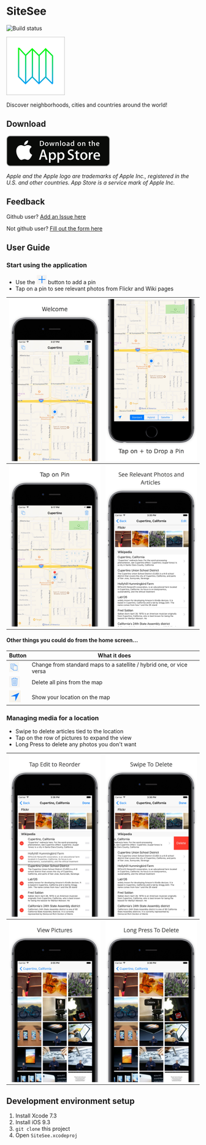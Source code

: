
# SiteSee  
![Build status](https://travis-ci.org/tomtclai/SiteSee.svg?branch=master)

![Icon](Images/Icon-76@2x.png) 

Discover neighborhoods, cities and countries around the world!


## Download
[![appstore](Images/appstore.png)](https://itunes.apple.com/us/app/sitesee-discover-neighborhoods/id1098475733)

_Apple and the Apple logo are trademarks of Apple Inc., registered in the U.S. and other countries. App Store is a service mark of Apple Inc._

## Feedback
Github user? [Add an Issue here](https://github.com/tomtclai/SiteSee/issues)

Not github user? [Fill out the form here](https://docs.google.com/forms/d/1oCb8PoIk4_8OdZVPJP11OBJk2SgWbZHwnVqLEhC02M0)


## User Guide

### Start using the application
- Use the ![add](Images/add.png) button to add a pin
- Tap on a pin to see relevant photos from Flickr and Wiki pages 


 ![](Images/0.jpg) |![](Images/1.jpg)  
----|----
 ![](Images/2.jpg) | ![](Images/3.jpg)


#### Other things you could do from the home screen...

Button | What it does
----|----
![layers](Images/layers.png) | Change from standard maps to a satellite / hybrid one, or vice versa
![trash](Images/trash.png) | Delete all pins from the map
![arrow](Images/arrow.png) | Show your location on the map


### Managing media for a location

- Swipe to delete articles tied to the location
- Tap on the row of pictures to expand the view
- Long Press to delete any photos you don't want 


 ![](Images/4.jpg) |![](Images/5.jpg)  
----|----
 ![](Images/6.jpg) | ![](Images/7.jpg)

## Development environment setup

1. Install Xcode 7.3
2. Install iOS 9.3
3. `git clone` this project
4. Open `SiteSee.xcodeproj`


